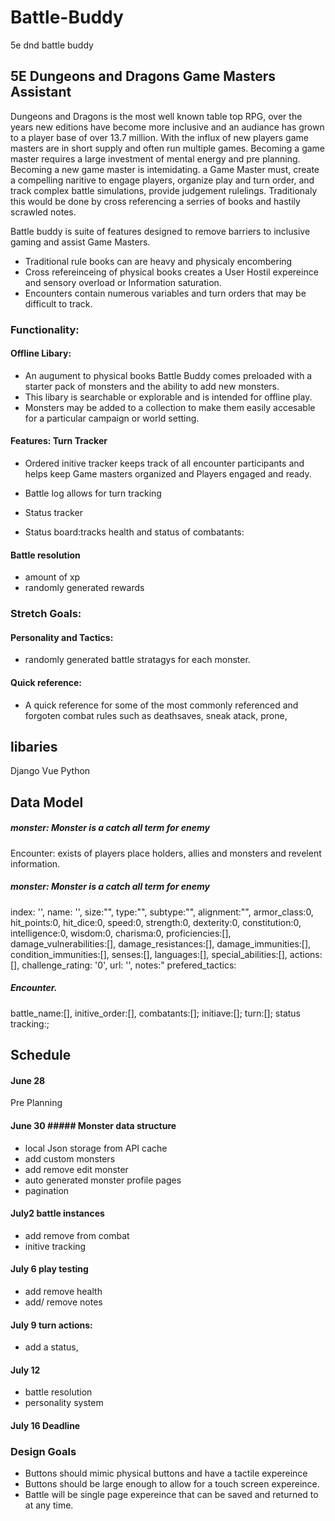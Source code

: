 # Battle-Buddy
5e dnd battle buddy
## 5E Dungeons and Dragons Game Masters Assistant 

Dungeons and Dragons is the most well known table top RPG, over the years new editions have become more inclusive and an audiance has grown to a player base of over 13.7 million. With the influx of new players game masters are in short supply and often run multiple games. Becoming a game master requires a large investment of mental energy and pre planning. Becoming a new  game master is intemidating.  a Game Master must, create a compelling naritive to engage players,  organize play and turn order, and track complex battle simulations, provide judgement rulelings.
Traditionaly this would be done by cross referencing a serries of books and hastily scrawled notes.

Battle buddy is suite of features designed to remove barriers to inclusive gaming and assist Game Masters.  
- Traditional rule books can are heavy and physicaly encombering 
- Cross refereinceing of physical books creates a User Hostil expereince and sensory overload or Information saturation. 
- Encounters contain numerous variables and turn orders that may be difficult to track. 



### Functionality:


#### Offline Libary: 
- An augument to physical books Battle Buddy comes preloaded with a starter pack of monsters and the ability to add new monsters. 
- This libary is searchable or explorable and is intended for offline play. 
- Monsters may be added to a collection to make them easily accesable for a particular campaign or world setting.



#### Features: Turn Tracker
 - Ordered initive tracker keeps track of all encounter participants and helps keep Game masters organized and Players engaged and ready. 
- Battle log allows for turn tracking 
- Status tracker

- Status board:tracks health and status of combatants:


#### Battle resolution
- amount of xp 
- randomly generated rewards

### Stretch Goals:

#### Personality and Tactics:
- randomly generated battle stratagys for each monster. 

#### Quick reference:
- A quick reference for some of the most commonly referenced and forgoten combat rules such as deathsaves, sneak atack, prone, 


 
## libaries
 Django
 Vue
 Python
 
 
 
 
 ## Data Model


  ##### monster: Monster is a  catch all term for enemy 
  Encounter: exists of players place holders, allies and monsters and revelent information. 
  

  
 
##### monster: Monster is a  catch all term for enemy  
index: '',
name: '',
size:"",
type:"",
subtype:"",
alignment:"",
armor_class:0,
hit_points:0,
hit_dice:0,
speed:0,
strength:0,
dexterity:0,
constitution:0,
intelligence:0,
wisdom:0,
charisma:0,
proficiencies:[],
damage_vulnerabilities:[],
damage_resistances:[],
damage_immunities:[],
condition_immunities:[],
senses:[],
languages:[],
special_abilities:[],
actions:[],
challenge_rating: '0',
url: '', 
notes:"
prefered_tactics:

 
 
##### Encounter.
battle_name:[],
initive_order:[],
combatants:[];
initiave:[];
turn:[];
status tracking:;


  
 
 ## Schedule
 
 #### June 28 
 Pre Planning
 
 
 #### June 30 ##### Monster data structure
 - local Json storage from API cache
 - add custom monsters
 - add remove edit monster
- auto generated monster profile pages
 - pagination
 
 
 #### July2 battle instances
 - add remove from combat
 - initive tracking

 
 #### July 6 play testing
 - add remove health
 - add/ remove notes
 
 #### July 9 turn actions:
 - add a status,

####  July 12
- battle resolution 
- personality system

#### July 16 Deadline
 
 ### Design Goals
 
 - Buttons should mimic physical buttons and have a tactile expereince
 - Buttons should be large enough to allow for a touch screen expereince. 
 - Battle will be single page expereince that can be saved and returned to at any time. 
